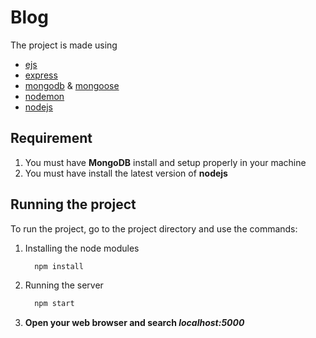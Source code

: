 # Blog

The project is made using

- [ejs](https://ejs.co/)
- [express](https://expressjs.com/)
- [mongodb](https://www.mongodb.com/) & [mongoose](https://www.npmjs.com/package/mongoose)
- [nodemon](https://www.npmjs.com/package/nodemon)
- [nodejs](https://www.nodejs.org)


## Requirement

1. You must have **MongoDB** install and setup properly in your machine
2. You must have install the latest version of **nodejs**

## Running the project

To run the project, go to the project directory and use the commands:

1. Installing the node modules

   ```sh
     npm install
   ```

2. Running the server

   ```sh
     npm start
   ```

3. **Open your web browser and search _localhost:5000_**
